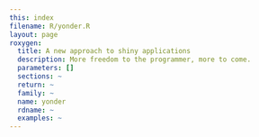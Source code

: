 ```yaml
---
this: index
filename: R/yonder.R
layout: page
roxygen:
  title: A new approach to shiny applications
  description: More freedom to the programmer, more to come.
  parameters: []
  sections: ~
  return: ~
  family: ~
  name: yonder
  rdname: ~
  examples: ~
---
```


